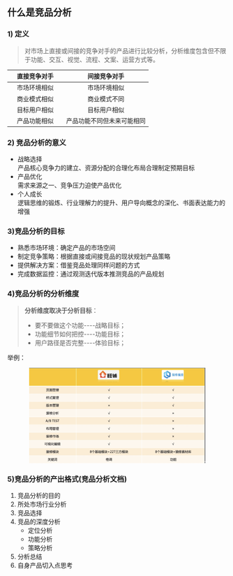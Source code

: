 <!-- # 竞品分析 -->

## 什么是竞品分析
### 1) 定义
>对市场上直接或间接的竞争对手的产品进行比较分析，分析维度包含但不限于功能、交互、视觉、流程、文案、运营方式等。

直接竞争对手|间接竞争对手
:--:|:--:
市场环境相似|市场环境相似
商业模式相似|商业模式不同
目标用户相似|目标用户相似
&nbsp;&nbsp;&nbsp;&nbsp;产品功能相似&nbsp;&nbsp;&nbsp;&nbsp;|产品功能不同但未来可能相同

### 2) 竞品分析的意义
- 战略选择  
    产品核心竞争力的建立、资源分配的合理化布局合理制定预期目标
- 产品优化  
    需求来源之一、竞争压力迫使产品优化
- 个人成长  
    逻辑思维的锻炼、行业理解力的提升、用户导向概念的深化、书面表达能力的增强

### 3)竞品分析的目标
- 熟悉市场环境：确定产品的市场空间
- 制定竞争策略：根据直接或间接竞品的现状规划产品策略
- 提供解决方案：借鉴竞品处理同样问题的方式
- 完成数据监控：通过观测迭代版本推测竞品的产品规划

### 4)竞品分析的分析维度
>**分析维度取决于分析目标**：
>- 要不要做这个功能----战略目标；
>- 功能细节如何把控----功能目标；
>- 用户路径是否完整----体验目标；

举例：
<div align="center">
    <img src="images/1_3/1.png" alt="图片替换文本" width="80%"  align="center" />
</div>

### 5)竞品分析的产出格式(竞品分析文档)
1. 竞品分析的目的
2. 所处市场行业分析
3. 竞品选择
4. 竞品的深度分析  
    - 定位分析
    - 功能分析
    - 策略分析
5. 分析总结
6. 自身产品切入点思考


















































